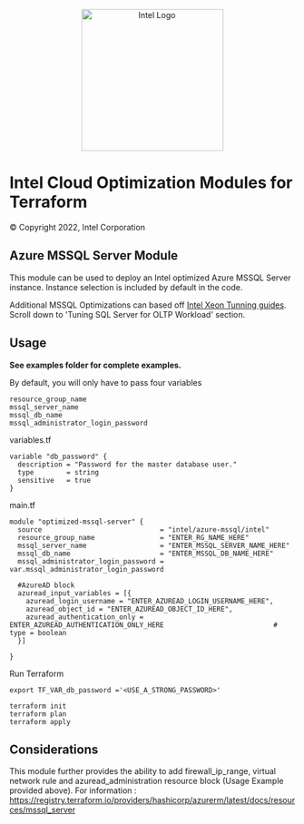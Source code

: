 <p align="center">
  <img src="https://github.com/intel/terraform-intel-azure-mssql/blob/main/images/logo-classicblue-800px.png" alt="Intel Logo" width="250"/>
</p>

# Intel Cloud Optimization Modules for Terraform

© Copyright 2022, Intel Corporation

## Azure MSSQL Server Module

This module can be used to deploy an Intel optimized Azure MSSQL Server instance.
Instance selection is included by default in the code.

Additional MSSQL Optimizations can based off [Intel Xeon Tunning guides](<https://www.intel.com/content/www/us/en/developer/articles/guide/sql-server-tuning-guide-for-otp-using-xeon.html#:~:text=benchmarking%20hardware%20configuration%3A-,Tuning%20SQL%20Server%20for%20OLTP%20Workload,-The%20following%20sp_configure%3E>). Scroll down to 'Tuning SQL Server for OLTP Workload' section.

## Usage

**See examples folder for complete examples.**

By default, you will only have to pass four variables

```hcl
resource_group_name 
mssql_server_name  
mssql_db_name 
mssql_administrator_login_password 
```
variables.tf

```hcl
variable "db_password" {
  description = "Password for the master database user."
  type        = string
  sensitive   = true
}
```
main.tf
```hcl
module "optimized-mssql-server" {
  source                             = "intel/azure-mssql/intel"
  resource_group_name                = "ENTER_RG_NAME_HERE"
  mssql_server_name                  = "ENTER_MSSQL_SERVER_NAME_HERE"
  mssql_db_name                      = "ENTER_MSSQL_DB_NAME_HERE"
  mssql_administrator_login_password = var.mssql_administrator_login_password

  #AzureAD block
  azuread_input_variables = [{
    azuread_login_username = "ENTER_AZUREAD_LOGIN_USERNAME_HERE",
    azuread_object_id = "ENTER_AZUREAD_OBJECT_ID_HERE",
    azuread_authentication_only = ENTER_AZUREAD_AUTHENTICATION_ONLY_HERE                           # type = boolean
  }]
  
}
```


Run Terraform

```hcl
export TF_VAR_db_password ='<USE_A_STRONG_PASSWORD>'

terraform init  
terraform plan
terraform apply 
```
## Considerations

This module further provides the ability to add firewall_ip_range, virtual network rule and azuread_administration resource block (Usage Example provided above). For information : https://registry.terraform.io/providers/hashicorp/azurerm/latest/docs/resources/mssql_server